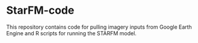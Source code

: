 # StarFM-code

This repository contains code for pulling imagery inputs from Google Earth Engine and R scripts for running the STARFM model.
